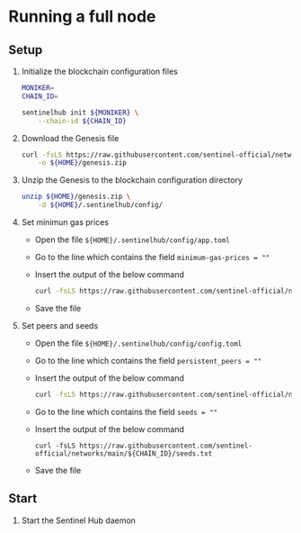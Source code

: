 # Running a full node

## Setup

1. Initialize the blockchain configuration files

    ``` sh
    MONIKER=
    CHAIN_ID=

    sentinelhub init ${MONIKER} \
        --chain-id ${CHAIN_ID}
    ```

2. Download the Genesis file

    ``` sh
    curl -fsLS https://raw.githubusercontent.com/sentinel-official/networks/main/${CHAIN_ID}/genesis.zip \
        -o ${HOME}/genesis.zip
    ```

3. Unzip the Genesis to the blockchain configuration directory

    ``` sh
    unzip ${HOME}/genesis.zip \
        -d ${HOME}/.sentinelhub/config/
    ```

4. Set minimun gas prices

    * Open the file `${HOME}/.sentinelhub/config/app.toml`
    * Go to the line which contains the field `minimum-gas-prices = ""`
    * Insert the output of the below command

        ``` sh
        curl -fsLS https://raw.githubusercontent.com/sentinel-official/networks/main/${CHAIN_ID}/minimum-gas-prices.txt
        ```

    * Save the file

5. Set peers and seeds

    * Open the file `${HOME}/.sentinelhub/config/config.toml`
    * Go to the line which contains the field `persistent_peers = ""`
    * Insert the output of the below command

        ``` sh
        curl -fsLS https://raw.githubusercontent.com/sentinel-official/networks/main/${CHAIN_ID}/persistent_peers.txt
        ```

    * Go to the line which contains the field `seeds = ""`
    * Insert the output of the below command

        ``` text
        curl -fsLS https://raw.githubusercontent.com/sentinel-official/networks/main/${CHAIN_ID}/seeds.txt
        ```

    * Save the file

## Start

1. Start the Sentinel Hub daemon
